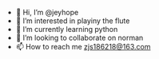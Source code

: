 - 👋 Hi, I’m @jeyhope
- 👀 I’m interested in playiny the flute
- 🌱 I’m currently learning python
- 💞️ I’m looking to collaborate on norman
- 📫 How to reach me zjs186218@163.com

<!---
jeyhope/jeyhope is a ✨ special ✨ repository because its `README.md` (this file) appears on your GitHub profile.
You can click the Preview link to take a look at your changes.
--->
